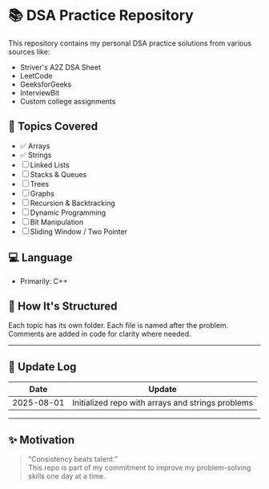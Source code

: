 # 📚 DSA Practice Repository

This repository contains my personal DSA practice solutions from various sources like:
- Striver's A2Z DSA Sheet
- LeetCode
- GeeksforGeeks
- InterviewBit
- Custom college assignments

## 🧠 Topics Covered

- ✅ Arrays
- ✅ Strings
- ☐ Linked Lists
- ☐ Stacks & Queues
- ☐ Trees
- ☐ Graphs
- ☐ Recursion & Backtracking
- ☐ Dynamic Programming
- ☐ Bit Manipulation
- ☐ Sliding Window / Two Pointer

## 💻 Language
- Primarily: C++

## 🚀 How It's Structured
Each topic has its own folder. Each file is named after the problem.
Comments are added in code for clarity where needed.

---

## 🔄 Update Log
| Date | Update |
|------|--------|
| 2025-08-01 | Initialized repo with arrays and strings problems |


---

## ✨ Motivation
> “Consistency beats talent.”  
This repo is part of my commitment to improve my problem-solving skills one day at a time.